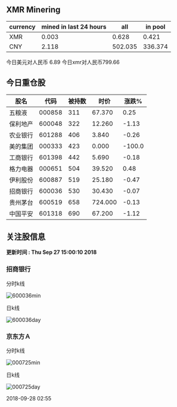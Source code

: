 ## XMR Minering

|currency|mined in last 24 hours|all|in pool|
|---|---|---|---|
|XMR|0.003|0.628|0.421|
|CNY|2.118|502.035|336.374|

今日美元对人民币 6.89	今日xmr对人民币799.66


## 今日重仓股 

|股名|代码|被持数|时价|涨跌%|
|---|---|---|---|---|
|五粮液|000858|311|67.370|0.25|
|保利地产|600048|322|12.260|-1.13|
|农业银行|601288|406|3.840|-0.26|
|美的集团|000333|423|0.000|-100.0|
|工商银行|601398|442|5.690|-0.18|
|格力电器|000651|504|39.520|0.48|
|伊利股份|600887|519|25.180|-0.47|
|招商银行|600036|530|30.430|-0.07|
|贵州茅台|600519|658|724.000|-0.13|
|中国平安|601318|690|67.200|-1.12|

## 关注股信息
**更新时间 : Thu Sep 27 15:00:10 2018**
### 招商银行 
分时k线

![600036min](http://image.sinajs.cn/newchart/min/n/sh600036.gif)

日k线

![600036day](http://image.sinajs.cn/newchart/daily/n/sh600036.gif)

### 京东方Ａ 
分时k线

![000725min](http://image.sinajs.cn/newchart/min/n/sz000725.gif)

日k线

![000725day](http://image.sinajs.cn/newchart/daily/n/sz000725.gif)

2018-09-28 02:55